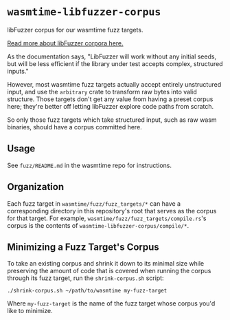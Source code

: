 # `wasmtime-libfuzzer-corpus`

libFuzzer corpus for our wasmtime fuzz targets.

[Read more about libFuzzer corpora here.](https://www.llvm.org/docs/LibFuzzer.html#corpus)

As the documentation says, "LibFuzzer will work without any initial seeds, but
will be less efficient if the library under test accepts complex, structured
inputs."

However, most wasmtime fuzz targets actually accept entirely unstructured input,
and use the `arbitrary` crate to transform raw bytes into valid structure. Those
targets don't get any value from having a preset corpus here; they're better off
letting libFuzzer explore code paths from scratch.

So only those fuzz targets which take structured input, such as raw wasm
binaries, should have a corpus committed here.

## Usage

See `fuzz/README.md` in the wasmtime repo for instructions.

## Organization

Each fuzz target in `wasmtime/fuzz/fuzz_targets/*` can have a corresponding
directory in this repository's root that serves as the corpus for that target.
For example, `wasmtime/fuzz/fuzz_targets/compile.rs`'s corpus is the contents of
`wasmtime-libfuzzer-corpus/compile/*`.

## Minimizing a Fuzz Target's Corpus

To take an existing corpus and shrink it down to its minimal size while
preserving the amount of code that is covered when running the corpus through
its fuzz target, run the `shrink-corpus.sh` script:

```shell
./shrink-corpus.sh ~/path/to/wasmtime my-fuzz-target
```

Where `my-fuzz-target` is the name of the fuzz target whose corpus you'd like to
minimize.
